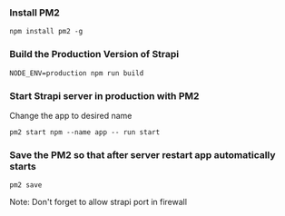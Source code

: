 
### Install PM2

```shell
npm install pm2 -g
```

### Build the Production Version of Strapi

```shell
NODE_ENV=production npm run build
```

### Start Strapi server in production with PM2

Change the app to desired name

```shell
pm2 start npm --name app -- run start
```

### Save the PM2 so that after server restart app automatically starts

```shell
pm2 save
```

Note: Don't forget to allow strapi port in firewall